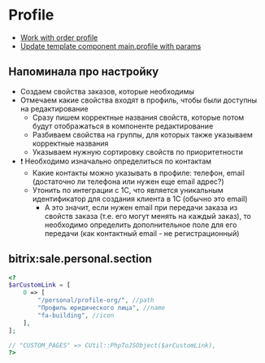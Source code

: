 # Profile

- [Work with order profile](./work-with-order-profile.md)
- [Update template component main.profile with params](./component-main-profile)

## Напоминала про настройку

- Создаем свойства заказов, которые необходимы
- Отмечаем какие свойства входят в профиль, чтобы были доступны на редактирование
	 - Сразу пишем корректные названия свойств, которые потом будут отображаться в компоненте редактирование
	 - Разбиваем свойства на группы, для которых также указываем корректные названия
	 - Указываем нужную сортировку свойств по приоритетности
- :heavy_exclamation_mark: Необходимо изначально определиться по контактам
	- Какие контакты можно указывать в профиле: телефон, email (достаточно ли телефона или нужен еще email адрес?)
	- Утонить по интеграции с 1С, что является уникальным идентификатор для создания клиента в 1С (обычно это email)
		- А это значит, если нужен email при передачи заказа из свойств заказа (т.е. его могут менять на каждый заказ), то необходимо определить дополнительное поле для его передачи (как контактный email - не регистрационный)
		
## bitrix:sale.personal.section

```php
<?
$arCustomLink = [
	0 => [
		"/personal/profile-org/", //path
		"Профиль юридического лица", //name
		"fa-building", //icon
	],
];

// "CUSTOM_PAGES" => CUtil::PhpToJSObject($arCustomLink),
?>
```			  